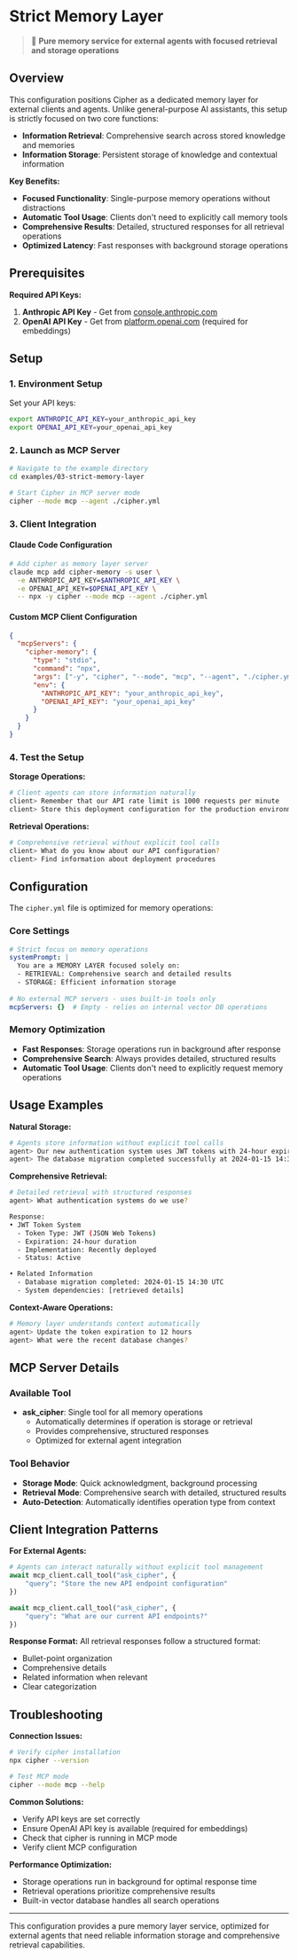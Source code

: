 # Strict Memory Layer

> 🧠 **Pure memory service for external agents with focused retrieval and storage operations**

## Overview

This configuration positions Cipher as a dedicated memory layer for external clients and agents. Unlike general-purpose AI assistants, this setup is strictly focused on two core functions:

- **Information Retrieval**: Comprehensive search across stored knowledge and memories
- **Information Storage**: Persistent storage of knowledge and contextual information

**Key Benefits:**
- **Focused Functionality**: Single-purpose memory operations without distractions
- **Automatic Tool Usage**: Clients don't need to explicitly call memory tools
- **Comprehensive Results**: Detailed, structured responses for all retrieval operations
- **Optimized Latency**: Fast responses with background storage operations

## Prerequisites

**Required API Keys:**

1. **Anthropic API Key** - Get from [console.anthropic.com](https://console.anthropic.com)
2. **OpenAI API Key** - Get from [platform.openai.com](https://platform.openai.com) (required for embeddings)

## Setup

### 1. Environment Setup

Set your API keys:
```bash
export ANTHROPIC_API_KEY=your_anthropic_api_key
export OPENAI_API_KEY=your_openai_api_key
```

### 2. Launch as MCP Server

```bash
# Navigate to the example directory
cd examples/03-strict-memory-layer

# Start Cipher in MCP server mode
cipher --mode mcp --agent ./cipher.yml
```

### 3. Client Integration

#### Claude Code Configuration
```bash
# Add cipher as memory layer server
claude mcp add cipher-memory -s user \
  -e ANTHROPIC_API_KEY=$ANTHROPIC_API_KEY \
  -e OPENAI_API_KEY=$OPENAI_API_KEY \
  -- npx -y cipher --mode mcp --agent ./cipher.yml
```

#### Custom MCP Client Configuration
```json
{
  "mcpServers": {
    "cipher-memory": {
      "type": "stdio",
      "command": "npx",
      "args": ["-y", "cipher", "--mode", "mcp", "--agent", "./cipher.yml"],
      "env": {
        "ANTHROPIC_API_KEY": "your_anthropic_api_key",
        "OPENAI_API_KEY": "your_openai_api_key"
      }
    }
  }
}
```

### 4. Test the Setup

**Storage Operations:**
```bash
# Client agents can store information naturally
client> Remember that our API rate limit is 1000 requests per minute
client> Store this deployment configuration for the production environment
```

**Retrieval Operations:**
```bash
# Comprehensive retrieval without explicit tool calls
client> What do you know about our API configuration?
client> Find information about deployment procedures
```

## Configuration

The `cipher.yml` file is optimized for memory operations:

### Core Settings
```yaml
# Strict focus on memory operations
systemPrompt: |
  You are a MEMORY LAYER focused solely on:
  - RETRIEVAL: Comprehensive search and detailed results
  - STORAGE: Efficient information storage
  
# No external MCP servers - uses built-in tools only
mcpServers: {}  # Empty - relies on internal vector DB operations
```

### Memory Optimization
- **Fast Responses**: Storage operations run in background after response
- **Comprehensive Search**: Always provides detailed, structured results
- **Automatic Tool Usage**: Clients don't need to explicitly request memory operations

## Usage Examples

**Natural Storage:**
```bash
# Agents store information without explicit tool calls
agent> Our new authentication system uses JWT tokens with 24-hour expiration
agent> The database migration completed successfully at 2024-01-15 14:30 UTC
```

**Comprehensive Retrieval:**
```bash
# Detailed retrieval with structured responses
agent> What authentication systems do we use?

Response:
• JWT Token System
  - Token Type: JWT (JSON Web Tokens)
  - Expiration: 24-hour duration
  - Implementation: Recently deployed
  - Status: Active

• Related Information
  - Database migration completed: 2024-01-15 14:30 UTC
  - System dependencies: [retrieved details]
```

**Context-Aware Operations:**
```bash
# Memory layer understands context automatically
agent> Update the token expiration to 12 hours
agent> What were the recent database changes?
```

## MCP Server Details

### Available Tool
- **ask_cipher**: Single tool for all memory operations
  - Automatically determines if operation is storage or retrieval
  - Provides comprehensive, structured responses
  - Optimized for external agent integration

### Tool Behavior
- **Storage Mode**: Quick acknowledgment, background processing
- **Retrieval Mode**: Comprehensive search with detailed, structured results
- **Auto-Detection**: Automatically identifies operation type from context

## Client Integration Patterns

**For External Agents:**
```python
# Agents can interact naturally without explicit tool management
await mcp_client.call_tool("ask_cipher", {
    "query": "Store the new API endpoint configuration"
})

await mcp_client.call_tool("ask_cipher", {
    "query": "What are our current API endpoints?"
})
```

**Response Format:**
All retrieval responses follow a structured format:
- Bullet-point organization
- Comprehensive details
- Related information when relevant
- Clear categorization

## Troubleshooting

**Connection Issues:**
```bash
# Verify cipher installation
npx cipher --version

# Test MCP mode
cipher --mode mcp --help
```

**Common Solutions:**
- Verify API keys are set correctly
- Ensure OpenAI API key is available (required for embeddings)
- Check that cipher is running in MCP mode
- Verify client MCP configuration

**Performance Optimization:**
- Storage operations run in background for optimal response time
- Retrieval operations prioritize comprehensive results
- Built-in vector database handles all search operations

---

This configuration provides a pure memory layer service, optimized for external agents that need reliable information storage and comprehensive retrieval capabilities.